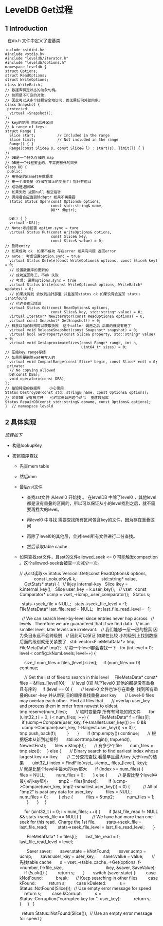 # LevelDB Get过程

## 1 Introduction

  在db.h 文件中定义了虚基类

    include <stdint.h>
    #include <stdio.h>
    #include "leveldb/iterator.h"
    #include "leveldb/options.h"
    namespace leveldb {
    struct Options;
    struct ReadOptions;
    struct WriteOptions;
    class WriteBatch；
    // 数据库特定状态的抽象句柄。
    // 快照是不可变的对象，
    // 因此可以从多个线程安全地访问，而无需任何外部同步。
    class Snapshot {
     protected:
      virtual ~Snapshot();
    };
    // key的范围 前闭后开区间
    // A range of keys
    struct Range {
      Slice start;          // Included in the range
      Slice limit;          // Not included in the range
      Range() { }
      Range(const Slice& s, const Slice& l) : start(s), limit(l) { }
    };
    // DB是一个持久存储的 map 
    // DB是一个线程安全的，不需要额外的同步
    class DB {
     public:
    // 用特定的name打开数据库
    // 用一个堆变量（存储在堆上的变量？）指针并返回
    // 成功是返回OK
    // 如果失败 返回null 和空指针 
    // 调用者会应当删除dbptr 如果不再需要
      static Status Open(const Options& options,
                         const std::string& name,
                         DB** dbptr);
    
      DB() { }
      virtual ~DB();
    // Note:考虑设置 option.sync = ture
      virtual Status Put(const WriteOptions& options,
                         const Slice& key,
                         const Slice& value) = 0;
    // 删除entry 
    // 如果成功 ok  如果不成功 存在error 如果有问题 返回error
    // note： 考虑设置option.sync = true
      virtual Status Delete(const WriteOptions& options, const Slice& key) = 0;
      // 设置数据库的更新的
      // 成功返回陈工，不ok 失败 
      // 考虑: 设置options.sync = true
      virtual Status Write(const WriteOptions& options, WriteBatch* updates) = 0;
      // 如果找得到 会放到指针那里 并且返回status ok 如果没有会返回 status isnotfound
      // 也许会返回错误
      virtual Status Get(const ReadOptions& options,
                         const Slice& key, std::string* value) = 0;
      virtual Iterator* NewIterator(const ReadOptions& options) = 0;
      virtual const Snapshot* GetSnapshot() = 0;
    // 释放以前的快照可以获取快照  这个caller 调用之后 后面的就没有用了
      virtual void ReleaseSnapshot(const Snapshot* snapshot) = 0;
      virtual bool GetProperty(const Slice& property, std::string* value) = 0;
      virtual void GetApproximateSizes(const Range* range, int n,
                                       uint64_t* sizes) = 0;
    // 压缩key range存储
    // 如果需要删除已经被写入的
      virtual void CompactRange(const Slice* begin, const Slice* end) = 0;
     private:
      // No copying allowed
      DB(const DB&);
      void operator=(const DB&);
    };
    // 摧毁特定的数据库    小心使用
    Status DestroyDB(const std::string& name, const Options& options);
    // 如果DB 没有被打开   也许需要调用这个命令  重建数据库
    Status RepairDB(const std::string& dbname, const Options& options);
    }  // namespace leveld

## 2 具体实现

*流程如下*

- 构造lookupKey 

- 按照顺序查找
  
  - 先查mem table
  
  - 然后imm
  
  - 最后sst文件
    
    - 查找sst文件 从level0 开始找 。 在levelDB 中除了level0 ，其他level都是没有重叠的区间的，所以可以保证从小的level找到之后，就不需要再找大的level。
    
    - 再level0 中寻找 需要查找所有区间包含key的文件，因为存在重叠区间
    
    - 再除了level0的其他层，会对level所有文件进行二分查找。
    
    - 然后读取table cache
  
  - 如果查找sst文件，且sst的文件allowed_seek <= 0 可能触发compaction 。这个allowed-seek会被查一次减少一次。
    
    // 从sst读取kv
    Status Version::Get(const ReadOptions& options,
                        const LookupKey& k,
                        std::string* value,
                        GetStats* stats) {
      // ikjey internal-key
      Slice ikey = k.internal_key();
      Slice user_key = k.user_key();
      // vset 
      const Comparator* ucmp = vset_->icmp_.user_comparator();
      Status s;
    
      stats->seek_file = NULL;
      stats->seek_file_level = -1;
      FileMetaData* last_file_read = NULL;
      int last_file_read_level = -1;
    
      // We can search level-by-level since entries never hop across
      // levels.  Therefore we are guaranteed that if we find data
      // in an smaller level, later levels are irrelevant.
      // 我们能够一层一层的搜索 因为条目永远不会跨级别 
      // 因此可以保证 如果在比较 小的级别上找到数据 后面的级别就无关紧要了
      std::vector<FileMetaData*> tmp;
      FileMetaData* tmp2;
      // 每一个level都会查找一下
      for (int level = 0; level < config::kNumLevels; level++) {
    
        size_t num_files = files_[level].size();
        if (num_files == 0) continue;
    
        // Get the list of files to search in this level
        FileMetaData* const* files = &files_[level][0];
        // level 0查 除了level0 其他的都是没有重叠且有序的
        if (level == 0) {
          // level-0 文件也许存在重叠  找到所有重叠的user -key 并从新到旧的顺序查找重叠user key
          // Level-0 files may overlap each other.  Find all files that
          // overlap user_key and process them in order from newest to oldest.
          tmp.reserve(num_files);
          // 临时变量存 所有有可能的的文件
          for (uint32_t i = 0; i < num_files; i++) {
            FileMetaData* f = files[i];
            if (ucmp->Compare(user_key, f->smallest.user_key()) >= 0 &&
                ucmp->Compare(user_key, f->largest.user_key()) <= 0) {
              tmp.push_back(f);
            }
          }
          if (tmp.empty()) continue;
          // 根据版本从新到老排列
          std::sort(tmp.begin(), tmp.end(), NewestFirst);
          files = &tmp[0];
          // 有多少个file
          num_files = tmp.size();
        } else {
          // Binary search to find earliest index whose largest key >= ikey.
          // 二分查找查找 看最早且最大key 大于ikey的结果
          uint32_t index = FindFile(vset_->icmp_, files_[level], ikey);
          // 就是比整个level中最大的key都大
          if (index >= num_files) {
            files = NULL;
            num_files = 0;
          } else {
            // 是否比整个level中最小的key都小
            tmp2 = files[index];
            if (ucmp->Compare(user_key, tmp2->smallest.user_key()) < 0) {
              // All of "tmp2" is past any data for user_key
              files = NULL;
              num_files = 0;
            } else {
              files = &tmp2;
              num_files = 1;
            }
          }
        }
    
        for (uint32_t i = 0; i < num_files; ++i) {
          if (last_file_read != NULL && stats->seek_file == NULL) {
            // We have had more than one seek for this read.  Charge the 1st file.
            stats->seek_file = last_file_read;
            stats->seek_file_level = last_file_read_level;
          }
    
          FileMetaData* f = files[i];
          last_file_read = f;
          last_file_read_level = level;
    
          Saver saver;
          saver.state = kNotFound;
          saver.ucmp = ucmp;
          saver.user_key = user_key;
          saver.value = value;
          // 先找table cache 
          s = vset_->table_cache_->Get(options, f->number, f->file_size,
                                       ikey, &saver, SaveValue);
          if (!s.ok()) {
            return s;
          }
          switch (saver.state) {
            case kNotFound:
              break;      // Keep searching in other files
            case kFound:
              return s;
            case kDeleted:
              s = Status::NotFound(Slice());  // Use empty error message for speed
              return s;
            case kCorrupt:
              s = Status::Corruption("corrupted key for ", user_key);
              return s;
          }
        }
      }
    
      return Status::NotFound(Slice());  // Use an empty error message for speed
    }
